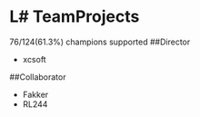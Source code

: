# L# TeamProjects
76/124(61.3%) champions supported
##Director
+ xcsoft

##Collaborator
+ Fakker
+ RL244
